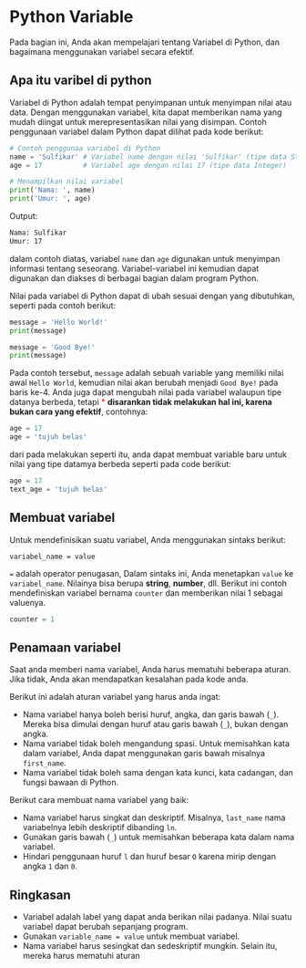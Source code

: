 # Python Variable

Pada bagian ini, Anda akan mempelajari tentang Variabel di Python, dan bagaimana menggunakan variabel secara efektif.

## Apa itu varibel di python
Variabel di Python adalah tempat penyimpanan untuk menyimpan nilai atau data. Dengan menggunakan variabel, kita dapat memberikan nama yang mudah diingat untuk merepresentasikan nilai yang disimpan. Contoh penggunaan variabel dalam Python dapat dilihat pada kode berikut:
```python
# Contoh penggunaa variabel di Python
name = 'Sulfikar' # Variabel name dengan nilai 'Sulfikar' (tipe data String) 
age = 17          # Variabel age dengan nilai 17 (tipe data Integer)

# Menampilkan nilai variabel
print('Nama: ', name)
print('Umur: ', age)
```
Output:
```bash
Nama: Sulfikar
Umur: 17
```
dalam contoh diatas, variabel `name` dan `age` digunakan untuk menyimpan informasi tentang seseorang. Variabel-variabel ini kemudian dapat digunakan dan diakses di berbagai bagian dalam program Python.

Nilai pada variabel di Python dapat di ubah sesuai dengan yang dibutuhkan, seperti pada contoh berikut:
```python
message = 'Hello World!'
print(message)

message = 'Good Bye!'
print(message)
```
Pada contoh tersebut, `message` adalah sebuah variable yang memiliki nilai awal `Hello World`, kemudian nilai akan berubah menjadi `Good Bye!` pada baris ke-4.
Anda juga dapat mengubah nilai pada variabel walaupun tipe datanya berbeda,  tetapi <span style="color:red;">*</span>
**disarankan tidak melakukan hal ini, karena bukan cara yang efektif**, contohnya:
```python
age = 17
age = 'tujuh belas'
```
dari pada melakukan seperti itu, anda dapat membuat variable baru untuk nilai yang tipe datamya berbeda seperti pada code berikut:
```python
age = 17
text_age = 'tujuh belas'
```


## Membuat variabel
Untuk mendefinisikan suatu variabel, Anda menggunakan sintaks berikut:
```plaintext
variabel_name = value
```
`=` adalah operator penugasan, Dalam sintaks ini, Anda menetapkan `value` ke `variabel_name`. Nilainya bisa berupa __string__, __number__, dll. Berikut ini contoh mendefiniskan variabel bernama `counter` dan memberikan nilai 1 sebagai valuenya.
```python
counter = 1
```

## Penamaan variabel
Saat anda memberi nama variabel, Anda harus mematuhi beberapa aturan. Jika tidak, Anda akan mendapatkan kesalahan pada kode anda.

Berikut ini adalah aturan variabel yang harus anda ingat:
- Nama variabel hanya boleh berisi huruf, angka, dan garis bawah (`_`). Mereka bisa dimulai dengan huruf atau garis bawah (`_`), bukan dengan angka.
- Nama variabel tidak boleh mengandung spasi. Untuk memisahkan kata dalam variabel, Anda dapat menggunakan garis bawah misalnya `first_name`.
- Nama variabel tidak boleh sama dengan kata kunci, kata cadangan, dan fungsi bawaan di Python.

Berikut cara membuat nama variabel yang baik:
- Nama variabel harus singkat dan deskriptif. Misalnya, `last_name` nama variabelnya lebih deskriptif dibanding `ln`.
- Gunakan garis bawah (`_`) untuk memisahkan beberapa kata dalam nama variabel.
- Hindari penggunaan huruf `l` dan huruf besar `O` karena mirip dengan angka `1` dan `0`.

## Ringkasan
- Variabel adalah label yang dapat anda berikan nilai padanya. Nilai suatu variabel dapat berubah sepanjang program.
- Gunakan `variable_name = value` untuk membuat variabel.
- Nama variabel harus sesingkat dan sedeskriptif mungkin. Selain itu, mereka harus mematuhi aturan